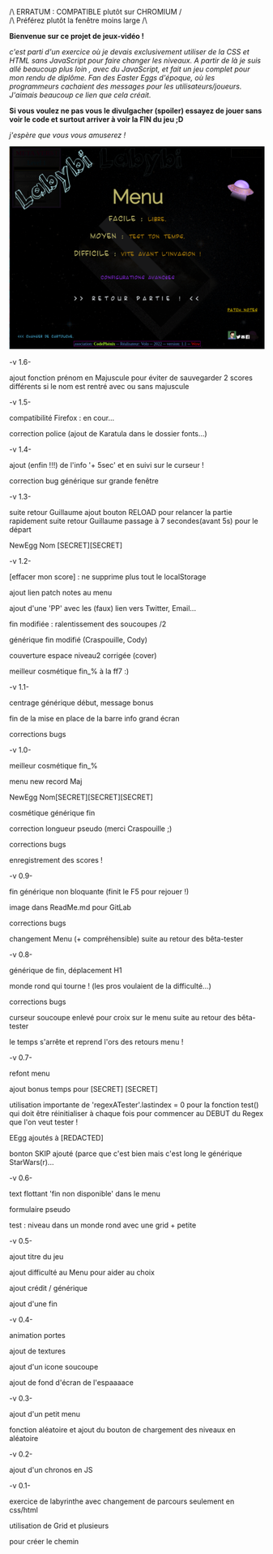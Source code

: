 /\ ERRATUM : COMPATIBLE plutôt sur CHROMIUM /\
/\ Préférez plutôt la fenêtre moins large /\

__Bienvenue sur ce projet de jeux-vidéo !__

_c'est parti d'un exercice où je devais exclusivement utiliser de la CSS et HTML sans 
JavaScript pour faire changer les niveaux. A partir de là je suis allé beaucoup plus loin
, avec du JavaScript, et fait un jeu complet pour mon rendu de diplôme. Fan des Easter Eggs
d'époque, où les programmeurs cachaient des messages pour les utilisateurs/joueurs. 
J'aimais beaucoup ce lien que cela créait._

__Si vous voulez ne pas vous le divulgacher (spoiler) essayez de jouer sans voir le code
et surtout arriver à voir la FIN du jeu ;D__

_j'espère que vous vous amuserez !_

![Alt text](tools/labyMenuFin.png)



-v 1.6-

ajout fonction prénom en Majuscule pour éviter de sauvegarder 2 scores différents 
si le nom est rentré avec ou sans majuscule

-v 1.5-

compatibilité Firefox : en cour...

correction police (ajout de Karatula dans le dossier fonts...)


-v 1.4-

ajout (enfin !!!) de l'info '+ 5sec' et en suivi sur le curseur !

correction bug générique sur grande fenêtre


-v 1.3-

suite retour Guillaume ajout bouton RELOAD pour relancer la partie rapidement
suite retour Guillaume passage à 7 secondes(avant 5s) pour le départ  


NewEgg Nom [SECRET][SECRET]


-v 1.2-

[effacer mon score] : ne supprime plus tout le localStorage

ajout lien patch notes au menu 

ajout d'une 'PP' avec les (faux) lien vers Twitter, Email...

fin modifiée : ralentissement des soucoupes /2

générique fin modifié (Craspouille, Cody)

couverture espace niveau2 corrigée (cover)

meilleur cosmétique fin_% à la ff7 :)

-v 1.1-

centrage générique début, message bonus

fin de la mise en place de la barre info grand écran

corrections bugs


-v 1.0-

meilleur cosmétique fin_%

menu new record Maj

NewEgg Nom[SECRET][SECRET][SECRET]

cosmétique générique fin

correction longueur pseudo (merci Craspouille ;)

corrections bugs

enregistrement des scores !


-v 0.9-

fin générique non bloquante (finit le F5 pour rejouer !)

image dans ReadMe.md pour GitLab

corrections bugs

changement Menu (+ compréhensible) suite au retour des bêta-tester


-v 0.8-

générique de fin, déplacement H1

monde rond qui tourne ! (les pros voulaient de la difficulté...)

corrections bugs

curseur soucoupe enlevé pour croix sur le menu suite au retour des bêta-tester

le temps s'arrête et reprend l'ors des retours menu !

-v 0.7-

refont menu

ajout bonus temps pour [SECRET] [SECRET] 

utilisation importante de 'regexATester'.lastindex = 0 pour la fonction test() qui doit
être réinitialiser à chaque fois pour commencer au DEBUT du Regex que l'on veut tester !

EEgg ajoutés à [REDACTED]

bonton SKIP ajouté (parce que c'est bien mais c'est long le générique StarWars(r)...


-v 0.6-

text flottant 'fin non disponible' dans le menu

formulaire pseudo

test : niveau dans un monde rond avec une grid + petite


-v 0.5-

ajout titre du jeu

ajout difficulté au Menu pour aider au choix

ajout crédit / générique 

ajout d'une fin 


-v 0.4-

animation portes

ajout de textures

ajout d'un icone soucoupe

ajout de fond d'écran de l'espaaaace


-v 0.3-

ajout d'un petit menu

fonction aléatoire et
ajout du bouton de chargement des niveaux en aléatoire


-v 0.2-

ajout d'un chronos en JS


-v 0.1-

exercice de labyrinthe avec changement de parcours seulement en css/html

utilisation de Grid et plusieurs <div> pour créer le chemin

